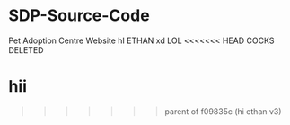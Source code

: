 # SDP-Source-Code
Pet Adoption Centre Website
hI ETHAN
xd
LOL
<<<<<<< HEAD
COCKS DELETED

hii
=======
>>>>>>> parent of f09835c (hi ethan v3)
